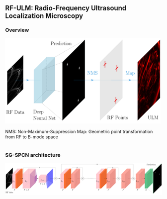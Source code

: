 ## RF-ULM: Radio-Frequency Ultrasound Localization Microscopy

### Overview
<img src="https://github.com/hahnec/rf-ulm/blob/master/docs/rf-ulm_concept.svg" width="500" scale="100%">

NMS: Non-Maximum-Suppression
Map: Geometric point transformation from RF to B-mode space
<br>
<br>

### SG-SPCN architecture
<img src="https://github.com/hahnec/rf-ulm/blob/master/docs/rf-ulm_arch.svg" width="750" scale="100%">

<br>
<br>

<!--
If you use this project for your work, please cite the original [paper](https://arxiv.org/pdf/xxxx.xxxxx.pdf):

```
@misc{stofnet,
      title={RF-ULM: Deep Learning for Radio-Frequency Ultrasound Localization Microscopy}, 
      author={Christopher Hahne and Georges Chabouh and Arthur Chavignon and Olivier Couture and Raphael Sznitman},
      year={2023},
      eprint={},
      archivePrefix={arXiv},
      primaryClass={cs.CV}
}
```
-->